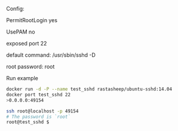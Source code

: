 
Config:

PermitRootLogin yes

UsePAM no

exposed port 22

default command: /usr/sbin/sshd -D

root password: root

Run example

```BASH
docker run -d -P --name test_sshd rastasheep/ubuntu-sshd:14.04
docker port test_sshd 22
>0.0.0.0:49154

ssh root@localhost -p 49154
# The password is `root`
root@test_sshd $
```
